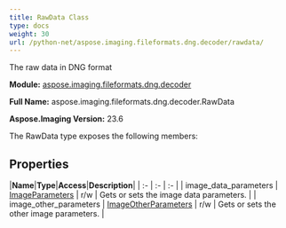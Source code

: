 ```yaml
---
title: RawData Class
type: docs
weight: 30
url: /python-net/aspose.imaging.fileformats.dng.decoder/rawdata/
---
```


The raw data in DNG format

**Module:** [aspose.imaging.fileformats.dng.decoder](/imaging/python-net/aspose.imaging.fileformats.dng.decoder/)

**Full Name:** aspose.imaging.fileformats.dng.decoder.RawData

**Aspose.Imaging Version:** 23.6

The RawData type exposes the following members:
## **Properties**
|**Name**|**Type**|**Access**|**Description**|
| :- | :- | :- |
| image_data_parameters | [ImageParameters](/imaging/python-net/aspose.imaging.fileformats.dng.decoder/imageparameters) | r/w | Gets or sets the image data parameters. |
| image_other_parameters | [ImageOtherParameters](/imaging/python-net/aspose.imaging.fileformats.dng.decoder/imageotherparameters) | r/w | Gets or sets the other image parameters. |

